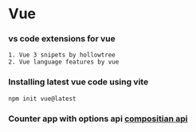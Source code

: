 # Vue

### vs code extensions for vue
    
    1. Vue 3 snipets by hollowtree
    2. Vue language features by vue
   
### Installing latest vue code using vite
    npm init vue@latest

### Counter app with options api 	[compositian api](./Readme/composition-api.md)
